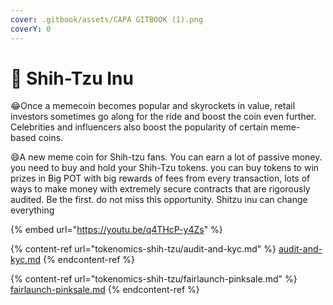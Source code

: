 ```yaml
---
cover: .gitbook/assets/CAPA GITBOOK (1).png
coverY: 0
---
```


# 🐶 Shih-Tzu Inu

:joy:Once a memecoin becomes popular and skyrockets in value, retail investors sometimes go along for the ride and boost the coin even further. Celebrities and influencers also boost the popularity of certain meme-based coins.

:smile:A new meme coin for Shih-tzu fans. You can earn a lot of passive money. you need to buy and hold your Shih-Tzu tokens. you can buy tokens to win prizes in Big POT with big rewards of fees from every transaction, lots of ways to make money with extremely secure contracts that are rigorously audited. Be the first. do not miss this opportunity. Shitzu inu can change everything

{% embed url="https://youtu.be/q4THcP-y4Zs" %}

{% content-ref url="tokenomics-shih-tzu/audit-and-kyc.md" %}
[audit-and-kyc.md](tokenomics-shih-tzu/audit-and-kyc.md)
{% endcontent-ref %}

{% content-ref url="tokenomics-shih-tzu/fairlaunch-pinksale.md" %}
[fairlaunch-pinksale.md](tokenomics-shih-tzu/fairlaunch-pinksale.md)
{% endcontent-ref %}
